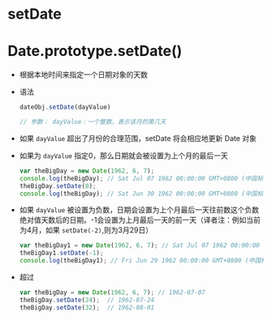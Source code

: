 # setDate

# Date.prototype.setDate()

- 根据本地时间来指定一个日期对象的天数

- 语法

    ```js
    dateObj.setDate(dayValue)

    // 参数： dayValue：一个整数，表示该月的第几天
    ```

- 如果 `dayValue` 超出了月份的合理范围，setDate 将会相应地更新 Date 对象

- 如果为 `dayValue` 指定0，那么日期就会被设置为上个月的最后一天

    ```js
    var theBigDay = new Date(1962, 6, 7);
    console.log(theBigDay); // Sat Jul 07 1962 00:00:00 GMT+0800 (中国标准时间)-- 1962-07-07
    theBigDay.setDate(0);
    console.log(theBigDay); // Sat Jun 30 1962 00:00:00 GMT+0800 (中国标准时间)--1962-06-30
    ```

- 如果 `dayValue` 被设置为负数，日期会设置为上个月最后一天往前数这个负数绝对值天数后的日期。-1会设置为上月最后一天的前一天（译者注：例如当前为4月，如果 `setDate(-2)`,则为3月29日）

    ```js
    var theBigDay1 = new Date(1962, 6, 7); // Sat Jul 07 1962 00:00:00 GMT+0800 (中国标准时间)-- 1962-07-07
    theBigDay1.setDate(-1);
    console.log(theBigDay1); // Fri Jun 29 1962 00:00:00 GMT+0800 (中国标准时间)--1962-06-29
    ```

- 超过

    ```js
    var theBigDay = new Date(1962, 6, 7); // 1962-07-07
    theBigDay.setDate(24);  // 1962-07-24
    theBigDay.setDate(32);  // 1962-08-01
    ```
